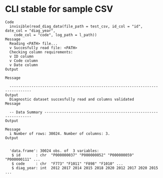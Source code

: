 # CLI stable for sample CSV

    Code
      invisible(read_diag_data(file_path = test_csv, id_col = "id", date_col = "diag_year",
        code_col = "code", log_path = l_path))
    Message
      Reading <PATH> file...
      v Succesfully read file: <PATH>
      Checking column requirements:
      v ID column
      v Code column
      v Date column
    Output
      
    Message
      
      --------------------------------------------------------------------------------
    Output
      Diagnostic dataset succesfully read and columns validated
    Message
      
      -- Data Summary ----------------------------------------------------------------
    Output
      
    Message
      i Number of rows: 30024. Number of columns: 3.
    Output
      
      
      'data.frame':	30024 obs. of  3 variables:
       $ id       : chr  "P000000037" "P000000052" "P000000059" "P000000111" ...
       $ code     : chr  "F773" "F1011" "F898" "F1010" ...
       $ diag_year: int  2012 2017 2014 2015 2018 2020 2012 2017 2020 2015 ...

